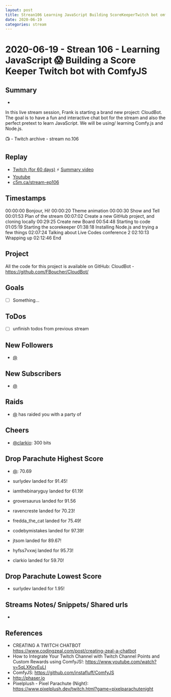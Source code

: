 ```yaml
---
layout: post
title: Strean106 Learning JavaScript Building ScoreKeeperTwitch bot omfyJS
date: 2020-06-19
categories: stream
---
```



# 2020-06-19 - Strean 106 - Learning JavaScript 😱 Building a Score Keeper Twitch bot with ComfyJS

## Summary
-

In this live stream session, Frank is starting a brand new project: CloudBot. The goal is to have a fun and interactive chat bot for the stream and also the perfect pretext to learn JavaScript. We will be using/ learning Comfy.js and Node.js.

📺 - Twitch archive - stream no.106

## Replay


- [Twitch (for 60 days)](https://www.twitch.tv/videos/)
⚡ [Summary video](https://youtu.be/6I8tc-OObLY)
- [Youtube](https://youtu.be/lxq48ZlG1hM)
- [c5m.ca/stream-ep106](https://c5m.ca/stream-ep106)

## Timestamps


00:00:00 Bonjour, Hi!
00:00:20 Theme animation
00:00:30 Show and Tell
00:01:53 Plan of the stream
00:07:02 Create a new GitHub project, and cloning locally
00:29:25 Create new Board
00:54:48 Starting to code
01:05:19 Starting the scorekeeper
01:38:18 Installing Node.js and trying a few things
02:07:24 Talking about Live Codes conference 2
02:10:13 Wrapping up 
02:12:46 End


Project
-------

All the code for this project is available on GitHub: CloudBot - https://github.com/FBoucher/CloudBot/



Goals
-----

- [ ] Something...



ToDos
-----
- [ ] unfinish todos from previous stream


New Followers
-------------

- [@](https://www.twitch.tv/)


New Subscribers
---------------

- [@](https://www.twitch.tv/)


Raids
------

- [@](https://www.twitch.tv/) has raided you with a party of 



Cheers
------

- [@clarkio](https://www.twitch.tv/clarkio): 300 bits




Drop Parachute Highest Score
----------------------------

- [@](https://www.twitch.tv/):  70.69

- surlydev landed for 91.45!
- iamthebinaryguy landed for 61.19!
- groversaurus landed for 91.56
- ravencreste landed for 70.23!
- fredda_the_cat landed for 75.49!
- codebymistakes landed for 97.39!
- jtsom landed for 89.67!
- hyfss7vxwj landed for 95.73!
- clarkio landed for 59.70!


Drop Parachute Lowest Score
----------------------------

- surlydev landed for 1.95!


Streams Notes/ Snippets/ Shared urls
-----------------------------------

- 


References
----------

- CREATING A TWITCH CHATBOT	https://www.codingzeal.com/post/creating-zeal-a-chatbot
- How to Integrate Your Twitch Channel with Twitch Channel Points and Custom Rewards using ComfyJS!: https://www.youtube.com/watch?v=5qLXKoyEuLI
- ComfyJS: https://github.com/instafluff/ComfyJS
- http://phaser.io
- Pixelplush - Pixel Parachute (Night): https://www.pixelplush.dev/twitch.html?game=pixelparachutenight
